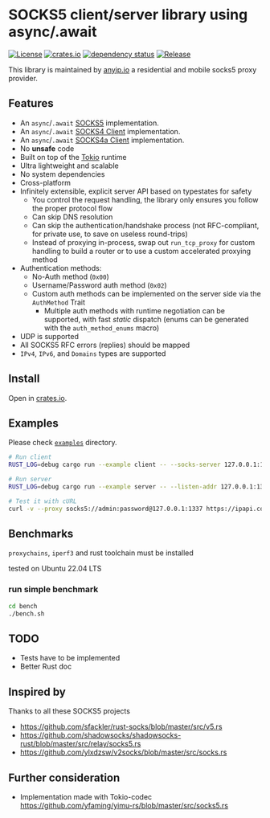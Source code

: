 # SOCKS5 client/server library using async/.await
[![License](https://img.shields.io/github/license/dizda/fast-socks5.svg)](https://github.com/dizda/fast-socks5)
[![crates.io](https://img.shields.io/crates/v/fast-socks5.svg)](https://crates.io/crates/fast-socks5)
[![dependency status](https://deps.rs/repo/github/dizda/fast-socks5/status.svg)](https://deps.rs/repo/github/dizda/fast-socks5)
[![Release](https://img.shields.io/github/release/dizda/fast-socks5.svg)](https://github.com/dizda/fast-socks5/releases)

This library is maintained by [anyip.io](https://anyip.io/) a residential and mobile socks5 proxy provider.

## Features

- An `async`/`.await` [SOCKS5](https://tools.ietf.org/html/rfc1928) implementation.
- An `async`/`.await` [SOCKS4 Client](https://www.openssh.com/txt/socks4.protocol) implementation.
- An `async`/`.await` [SOCKS4a Client](https://www.openssh.com/txt/socks4a.protocol) implementation.
- No **unsafe** code
- Built on top of the [Tokio](https://tokio.rs/) runtime
- Ultra lightweight and scalable
- No system dependencies
- Cross-platform
- Infinitely extensible, explicit server API based on typestates for safety
  - You control the request handling, the library only ensures you follow the proper protocol flow
  - Can skip DNS resolution
  - Can skip the authentication/handshake process (not RFC-compliant, for private use, to save on useless round-trips)
  - Instead of proxying in-process, swap out `run_tcp_proxy` for custom handling to build a router or to use a custom accelerated proxying method
- Authentication methods:
  - No-Auth method (`0x00`)
  - Username/Password auth method (`0x02`)
  - Custom auth methods can be implemented on the server side via the `AuthMethod` Trait
    - Multiple auth methods with runtime negotiation can be supported, with fast *static* dispatch (enums can be generated with the `auth_method_enums` macro)
- UDP is supported
- All SOCKS5 RFC errors (replies) should be mapped
- `IPv4`, `IPv6`, and `Domains` types are supported


## Install

Open in [crates.io](https://crates.io/crates/fast-socks5).


## Examples

Please check [`examples`](https://github.com/dizda/fast-socks5/tree/master/examples) directory.

```bash
# Run client
RUST_LOG=debug cargo run --example client -- --socks-server 127.0.0.1:1337 --username admin --password password -a perdu.com -p 80

# Run server
RUST_LOG=debug cargo run --example server -- --listen-addr 127.0.0.1:1337 password -u admin -p password

# Test it with cURL
curl -v --proxy socks5://admin:password@127.0.0.1:1337 https://ipapi.co/json/
```

## Benchmarks
`proxychains`, `iperf3` and rust toolchain must be installed

tested on Ubuntu 22.04 LTS
### run simple benchmark
```bash
cd bench
./bench.sh
```

## TODO
- Tests have to be implemented
- Better Rust doc

## Inspired by

Thanks to all these SOCKS5 projects

- https://github.com/sfackler/rust-socks/blob/master/src/v5.rs
- https://github.com/shadowsocks/shadowsocks-rust/blob/master/src/relay/socks5.rs
- https://github.com/ylxdzsw/v2socks/blob/master/src/socks.rs

## Further consideration

- Implementation made with Tokio-codec https://github.com/yfaming/yimu-rs/blob/master/src/socks5.rs
